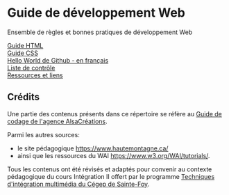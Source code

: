 # Guide de développement Web
Ensemble de règles et bonnes pratiques de développement Web

[Guide HTML](guide-html.md)    
[Guide CSS](guide-css.md)  
[Hello World de Github - en français](github-hello-world-fr.md)     
[Liste de contrôle](liste-de-controle.md)     
[Ressources et liens](ressources-et-liens.md)     

## Crédits 
Une partie des contenus présents dans ce répertoire se réfère au [Guide de codage de l'agence AlsaCréations](https://github.com/alsacreations/guidelines). 

Parmi les autres sources: 
- le site pédagogique https://www.hautemontagne.ca/ 
- ainsi que les ressources du WAI https://www.w3.org/WAI/tutorials/. 

Tous les contenus ont été révisés et adaptés pour convenir au contexte pédagogique du cours Intégration II offert par le programme [Techniques d'intégration multimédia du Cégep de Sainte-Foy](https://timcsf.cegep-ste-foy.qc.ca/). 
